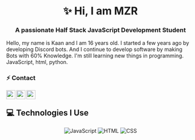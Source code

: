 
<h1 align="center">✨ Hi, I am MZR</h1>
<h3 align="center">A passionate Half Stack JavaScript Development Student</h3>
Hello, my name is Kaan and I am 16 years old. I started a few years ago by developing Discord bots. And I continue to develop software by making Bots with 60% Knowledge. I'm still learning new things in programming. JavaScript, html, python.

<a href="https://discord.com/users/701518625760346172" title="Discord Profile"><img align="right"></a>

### ⚡ Contact

[<img align="left" height="24" width="24" src="file:///C:/Users/mzrki/Downloads/instacool.svg" />][instagram]
[<img align="left" height="24" width="24" src="file:///C:/Users/mzrki/Downloads/gmailcool_1.svg" />][gmail]
[<img align="left" height="24" width="24" src="file:///C:/Users/mzrki/Downloads/discordcool_1.svg" />][discord]

[instagram]: https://www.instagram.com/teampet.csn
[gmail]: mailto:kaandbusiness@gmail.com
[discord]: https://discord.gg/mzrdevelopment
<br />

## 💻 Technologies I Use

<div align="center">
    <img alt="JavaScript" align="center" src="https://img.shields.io/badge/-Javascript-edb200?style=flat-square&logo=javascript&logoColor=white"/>
    <img alt="HTML" align="center" src="https://img.shields.io/badge/-HTML5-E34F26?style=flat-square&logo=html5&logoColor=white"/>
    <img alt="CSS" align="center" src="https://img.shields.io/badge/-CSS3-264de4?style=flat-square&logo=css3&logoColor=white"/>
</div>
